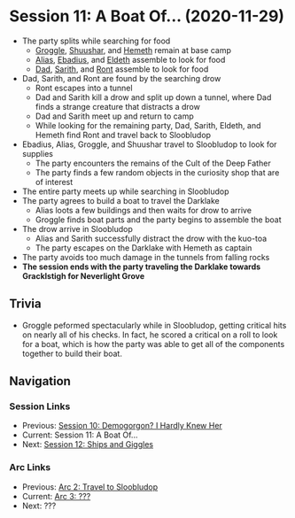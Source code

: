# Session 11: A Boat Of... (2020-11-29)
* The party splits while searching for food
    * [Groggle](../../characters/pcs/groggle.md), [Shuushar](../../characters/party/shuushar.md), and [Hemeth](../../characters/party/hemeth.md) remain at base camp
    * [Alias](../../characters/pcs/alias.md), [Ebadius](../../characters/party/ebadius.md), and [Eldeth](../../characters/party/eldeth.md) assemble to look for food
    * [Dad](../../characters/pcs/dad.md), [Sarith](../../characters/party/sarith.md), and [Ront](../../characters/party/ront.md) assemble to look for food
* Dad, Sarith, and Ront are found by the searching drow
    * Ront escapes into a tunnel
    * Dad and Sarith kill a drow and split up down a tunnel, where Dad finds a strange creature that distracts a drow
    * Dad and Sarith meet up and return to camp
    * While looking for the remaining party, Dad, Sarith, Eldeth, and Hemeth find Ront and travel back to Sloobludop
* Ebadius, Alias, Groggle, and Shuushar travel to Sloobludop to look for supplies
    * The party encounters the remains of the Cult of the Deep Father
    * The party finds a few random objects in the curiosity shop that are of interest
* The entire party meets up while searching in Sloobludop
* The party agrees to build a boat to travel the Darklake
    * Alias loots a few buildings and then waits for drow to arrive
    * Groggle finds boat parts and the party begins to assemble the boat
* The drow arrive in Sloobludop
    * Alias and Sarith successfully distract the drow with the kuo-toa
    * The party escapes on the Darklake with Hemeth as captain
* The party avoids too much damage in the tunnels from falling rocks
* **The session ends with the party traveling the Darklake towards Gracklstigh for Neverlight Grove**

## Trivia
* Groggle peformed spectacularly while in Sloobludop, getting critical hits on nearly all of his checks. In fact, he scored a critical on a roll to look for a boat, which is how the party was able to get all of the components together to build their boat.

## Navigation
### Session Links
* Previous: [Session 10: Demogorgon? I Hardly Knew Her](../arc02/session10-2020-11-08.md)
* Current: Session 11: A Boat Of...
* Next: [Session 12: Ships and Giggles](session12-2020-01-03.md)

### Arc Links
* Previous: [Arc 2: Travel to Sloobludop](../arc02/info.md)
* Current: [Arc 3: ???](info.md)
* Next: ??? 

